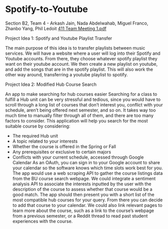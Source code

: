 # Spotify-to-Youtube
Section B2, Team 4 - Arkash Jain, Nada Abdelwahab, Miguel Franco, Zhanbo Yang, Phil Ledoit
[411 Team Meeting 1.pdf](https://github.com/ArkashJ/Spotify-to-Youtube/files/9760344/411.Team.Meeting.1.pdf)


Project Idea 1: Spotify and Youtube Playlist Transfer

The main purpose of this idea is to transfer playlists between music services. We will have a website where a user will log into their Spotify and Youtube accounts. From there, they choose whatever spotify playlist they want on their youtube account. We then create a new playlist on youtube, and add the songs that are in the spotify playlist. This will also work the other way around, transferring a youtube playlist to spotify.


Project Idea 2: Modified Hub Course Search

An app to make searching for hub courses easier
Searching for a class to fulfill a Hub unit can be very stressful and tedious, since you would have to scroll through a long list of courses that don’t interest you, conflict with your schedule, aren’t being offered next semester, and so on. It takes way too much time to manually filter through all of them, and there are too many factors to consider. This application will help you search for the most suitable course by considering:
- The required Hub unit
- A topic related to your interests
- Whether the course is offered in the Spring or Fall
- Any prerequisites or exclusive to certain majors
- Conflicts with your current schedule, accessed through Google Calendar
As an OAuth, you can sign in to your Google account to share your calendar so the software knows which time slots work best for you. The app would use a web scraping API to gather the course listings data from the BU course search webpage. We could integrate a sentiment analysis API to associate the interests inputted by the user with the description of the course to assess whether that course would be a good match. The app should then present you with a short list of the most compatible hub courses for your query. From there you can decide to add that course to your calendar. We could also link relevant pages to learn more about the course, such as a link to the course’s webpage from a previous semester, or a Reddit thread to read past student experiences with the course.
